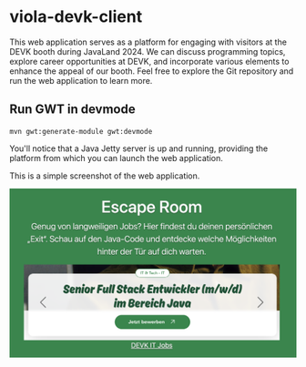 # viola-devk-client

This web application serves as a platform for engaging with visitors at the DEVK booth during JavaLand 2024. We can discuss programming topics, explore career opportunities at DEVK, and incorporate various elements to enhance the appeal of our booth. Feel free to explore the Git repository and run the web application to learn more.

## Run GWT in devmode

```
mvn gwt:generate-module gwt:devmode
```

You'll notice that a Java Jetty server is up and running, providing the platform from which you can launch the web application.

This is a simple screenshot of the web application. 

![Screenshot](devk-game-javaland.png)